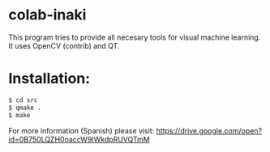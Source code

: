 # colab-inaki
This program tries to provide all necesary tools for visual machine learning. It uses OpenCV (contrib) and QT.

# Installation:
```sh
$ cd src
$ qmake .
$ make
```

For more information (Spanish) please visit:
https://drive.google.com/open?id=0B750LQZH0oaccW9IWkdpRUVQTmM

